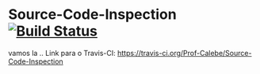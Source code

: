 Source-Code-Inspection [![Build Status](https://travis-ci.org/Prof-Calebe/Source-Code-Inspection.svg?branch=master)](https://travis-ci.org/Prof-Calebe/Source-Code-Inspection)
======================
vamos la ..
Link para o Travis-CI: https://travis-ci.org/Prof-Calebe/Source-Code-Inspection

